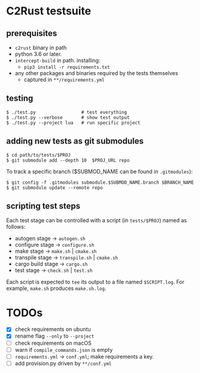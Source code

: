 # C2Rust testsuite

## prerequisites

- `c2rust` binary in path
- python 3.6 or later.
- `intercept-build` in path. installing:
    - `pip3 install -r requirements.txt`
- any other packages and binaries required by the tests themselves
    - captured in `**/requirements.yml`

## testing

    $ ./test.py                 # test everything
    $ ./test.py --verbose       # show test output
    $ ./test.py --project lua   # run specific project
    

## adding new tests as git submodules

    $ cd path/to/tests/$PROJ
    $ git submodule add --depth 10  $PROJ_URL repo
    
To track a specific branch ($SUBMOD_NAME can be found in `.gitmodules`):    
    
    $ git config -f .gitmodules submodule.$SUBMOD_NAME.branch $BRANCH_NAME
    $ git submodule update --remote repo
    
## scripting test steps

Each test stage can be controlled with a script (in `tests/$PROJ`) named as follows:

- autogen stage -> `autogen.sh`
- configure stage -> `configure.sh`
- make stage ->  `make.sh` | `cmake.sh`
- transpile stage ->  `transpile.sh` | `cmake.sh`
- cargo build stage -> `cargo.sh`
- test stage -> `check.sh` | `test.sh`

Each script is expected to `tee` its output to a file named `$SCRIPT.log`. For example, `make.sh` produces `make.sh.log`.

# TODOs
- [x] check requirements on ubuntu
- [x] rename flag `--only` to `--project`
- [ ] check requirements on macOS
- [ ] warn if `compile_commands.json` is empty
- [ ] `requirements.yml` -> `conf.yml`; make requirements a key.
- [ ] add provision.py driven by `**/conf.yml`
